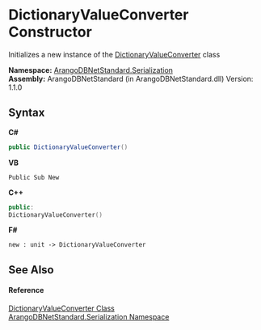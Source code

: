 # DictionaryValueConverter Constructor 
 

Initializes a new instance of the <a href="1e333dda-c591-e05b-17d3-ad85c7ee8379">DictionaryValueConverter</a> class

**Namespace:**&nbsp;<a href="b19a5281-5ab6-4a02-6b49-343596444efc">ArangoDBNetStandard.Serialization</a><br />**Assembly:**&nbsp;ArangoDBNetStandard (in ArangoDBNetStandard.dll) Version: 1.1.0

## Syntax

**C#**<br />
``` C#
public DictionaryValueConverter()
```

**VB**<br />
``` VB
Public Sub New
```

**C++**<br />
``` C++
public:
DictionaryValueConverter()
```

**F#**<br />
``` F#
new : unit -> DictionaryValueConverter
```


## See Also


#### Reference
<a href="1e333dda-c591-e05b-17d3-ad85c7ee8379">DictionaryValueConverter Class</a><br /><a href="b19a5281-5ab6-4a02-6b49-343596444efc">ArangoDBNetStandard.Serialization Namespace</a><br />